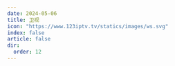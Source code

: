 ```yaml
---
date: 2024-05-06
title: 卫视
icon: "https://www.123iptv.tv/statics/images/ws.svg"
index: false
article: false
dir:
  order: 12
---
```

